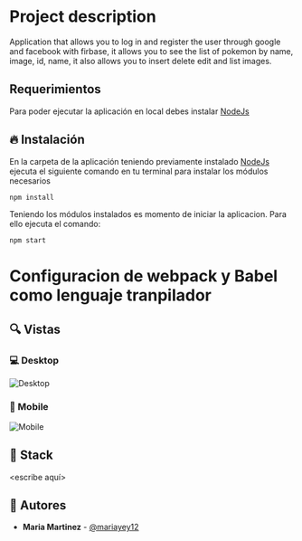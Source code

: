 # Project description
Application that allows you to log in and register the user through google and facebook with firbase, it allows you to see the list of pokemon by name, image, id, name, it also allows you to insert delete edit and list images.

## Requerimientos
Para poder ejecutar la aplicación en local debes instalar [NodeJs](https://nodejs.org)

## 🔥 Instalación

En la carpeta de la aplicación teniendo previamente instalado [NodeJs](https://nodejs.org) ejecuta el siguiente comando en tu terminal para instalar los módulos necesarios

```shell
npm install
```

Teniendo los módulos instalados es momento de iniciar la aplicacion. Para ello ejecuta el comando:

```shell
npm start
```
# Configuracion de webpack y Babel como lenguaje tranpilador 


## 🔍 Vistas 

### 💻 Desktop

![Desktop]()

### 📱 Mobile

![Mobile]()

## 📌 Stack

<escribe aquí>

## 🌟 Autores

* **Maria  Martinez**  - [@mariayey12](https://github.com/Mariayey12)

